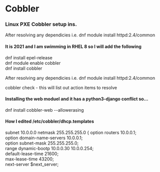 # Cobbler
### Linux PXE Cobbler setup ins.


After resolving any dependicies i.e. dnf module install httpd:2.4/common    
#### It is 2021 and I am swimming in RHEL 8 so I will add the following  
dnf install epel-release  
dnf module enable cobbler  
dnf install cobbler  

After resolving any dependicies i.e. dnf module install httpd:2.4/common  

cobbler check - this will list out action items to resolve

#### Installing the web moduel and it has a python3-django conflict so...
dnf install cobbler-web --allowerasing

#### How I edited /etc/cobbler/dhcp.templates

subnet 10.0.0.0 netmask 255.255.255.0 {
    option routers             10.0.0.1;  
     option domain-name-servers 10.0.0.1;  
     option subnet-mask         255.255.255.0;  
     range dynamic-bootp        10.0.0.30 10.0.0.254;  
     default-lease-time         21600;  
     max-lease-time             43200;  
     next-server                $next_server;  
